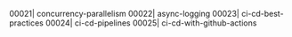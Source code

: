 
00021| concurrency-parallelism
00022| async-logging
00023| ci-cd-best-practices
00024| ci-cd-pipelines
00025| ci-cd-with-github-actions